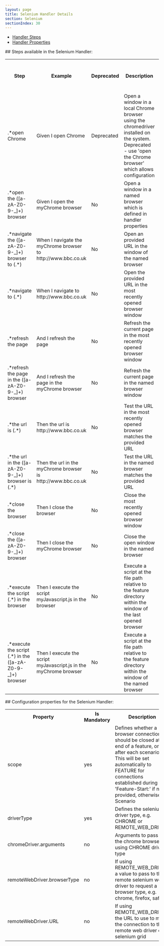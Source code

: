 ```yaml
---
layout: page
title: Selenium Handler Details
section: Selenium
sectionIndex: 30
---
```




* [Handler Steps](#steps)  
* [Handler Properties](#properties)


<a name="steps"/>
## Steps available in the Selenium Handler:


<table>
    <tr>
        <th>Step</th><th>Example</th><th>Deprecated</th><th>Description</th><th>Retry Duration (wait for step to pass)</th>
    </tr>
    <tr>
        <td>.*open Chrome</td>
        <td>Given I open Chrome</td>
        <td>Deprecated</td>
        <td>Open a window in a local Chrome browser using the chromedriver installed on the system. Deprecated - use 'open the Chrome browser' which allows configuration</td>
        <td></td>
    </tr>
    <tr>
        <td>.*open the ([a-zA-Z0-9-_]+) browser</td>
        <td>Given I open the myChrome browser</td>
        <td>No</td>
        <td>Open a window in a named browser which is defined in handler properties</td>
        <td></td>
    </tr>
    <tr>
        <td>.*navigate the ([a-zA-Z0-9-_]+) browser to (.*)</td>
        <td>When I navigate the myChrome browser to http://www.bbc.co.uk</td>
        <td>No</td>
        <td>Open an provided URL in the window of the named browser</td>
        <td></td>
    </tr>
    <tr>
        <td>.*navigate to (.*)</td>
        <td>When I navigate to http://www.bbc.co.uk</td>
        <td>No</td>
        <td>Open the provided URL in the most recently opened browser window</td>
        <td></td>
    </tr>
    <tr>
        <td>.*refresh the page</td>
        <td>And I refresh the page</td>
        <td>No</td>
        <td>Refresh the current page in the most recently opened browser window</td>
        <td></td>
    </tr>
    <tr>
        <td>.*refresh the page in the ([a-zA-Z0-9-_]+) browser</td>
        <td>And I refresh the page in the myChrome browser</td>
        <td>No</td>
        <td>Refresh the current page in the named browser window</td>
        <td></td>
    </tr>
    <tr>
        <td>.*the url is (.*)</td>
        <td>Then the url is http://www.bbc.co.uk</td>
        <td>No</td>
        <td>Test the URL in the most recently opened browser matches the provided URL</td>
        <td>2 SECONDS</td>
    </tr>
    <tr>
        <td>.*the url in the ([a-zA-Z0-9-_]+) browser is (.*)</td>
        <td>Then the url in the myChrome browser is http://www.bbc.co.uk</td>
        <td>No</td>
        <td>Test the URL in the named browser matches the provided URL</td>
        <td>2 SECONDS</td>
    </tr>
    <tr>
        <td>.*close the browser</td>
        <td>Then I close the browser</td>
        <td>No</td>
        <td>Close the most recently opened browser window</td>
        <td></td>
    </tr>
    <tr>
        <td>.*close the ([a-zA-Z0-9-_]+) browser</td>
        <td>Then I close the myChrome browser</td>
        <td>No</td>
        <td>Close the open window in the named browser</td>
        <td></td>
    </tr>
    <tr>
        <td>.*execute the script (.*) in the browser</td>
        <td>Then I execute the script myJavascript.js in the browser</td>
        <td>No</td>
        <td>Execute a script at the file path relative to the feature directory within the window of the last opened browser</td>
        <td></td>
    </tr>
    <tr>
        <td>.*execute the script (.*) in the ([a-zA-Z0-9-_]+) browser</td>
        <td>Then I execute the script myJavascript.js in the myChrome browser</td>
        <td>No</td>
        <td>Execute a script at the file path relative to the feature directory within the window of the named browser</td>
        <td></td>
    </tr>

</table>



<a name="properties"/>
## Configuration properties for the Selenium Handler:

<table>
    <tr>
        <th>Property</th><th>Is Mandatory</th><th>Description</th><th>Default</th><th>Validation</th>
    </tr>
    <tr>
        <td>scope</td>
        <td>yes</td>
        <td>Defines whether a browser connection should be closed at the end of a feature, or after each scenario This will be set automatically to FEATURE for connections established during 'Feature-Start:' if not provided, otherwise Scenario</td>
        <td>SCENARIO</td>
        <td>One of: SCENARIO, FEATURE</td>
    </tr>
    <tr>
        <td>driverType</td>
        <td>yes</td>
        <td>Defines the selenium driver type, e.g. CHROME or REMOTE_WEB_DRIVER</td>
        <td>REMOTE_WEB_DRIVER</td>
        <td>One of: CHROME, REMOTE_WEB_DRIVER</td>
    </tr>
    <tr>
        <td>chromeDriver.arguments</td>
        <td>no</td>
        <td>Arguments to pass to the chrome browser if using CHROME driver type</td>
        <td></td>
        <td></td>
    </tr>
    <tr>
        <td>remoteWebDriver.browserType</td>
        <td>no</td>
        <td>If using REMOTE_WEB_DRIVER, a value to pass to the remote selenium web driver to request a browser type, e.g. chrome, firefox, safari</td>
        <td>chrome</td>
        <td></td>
    </tr>
    <tr>
        <td>remoteWebDriver.URL</td>
        <td>no</td>
        <td>If using REMOTE_WEB_DRIVER, the URL to use to make the connection to the remote web driver or selenium grid</td>
        <td>http://localhost:4444/wd/hub</td>
        <td></td>
    </tr>

</table>
